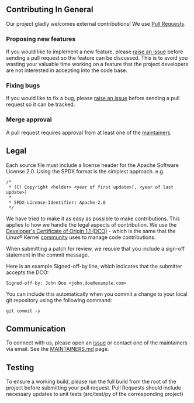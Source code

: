 ## Contributing In General
Our project gladly welcomes external contributions!  We use [Pull Requests](https://github.com/LinuxForHealth/lib-kafka/pulls).

### Proposing new features

If you would like to implement a new feature, please [raise an issue](https://github.com/LinuxForHealth/lib-kafka/issues)
before sending a pull request so the feature can be discussed. This is to avoid
you wasting your valuable time working on a feature that the project developers
are not interested in accepting into the code base.

### Fixing bugs

If you would like to fix a bug, please [raise an issue](https://github.com/LinuxForHealth/lib-kafka/issues) before sending a
pull request so it can be tracked.

### Merge approval

A pull request requires approval from at least one of the [maintainers](MAINTAINERS.md).

## Legal

Each source file must include a license header for the Apache
Software License 2.0. Using the SPDX format is the simplest approach.
e.g.

```
/*
 * (C) Copyright <holder> <year of first update>[, <year of last update>]
 *
 * SPDX-License-Identifier: Apache-2.0
 */
```

We have tried to make it as easy as possible to make contributions. This
applies to how we handle the legal aspects of contribution. We use the [Developer's Certificate of Origin 1.1 (DCO)](https://github.com/hyperledger/fabric/blob/master/docs/source/DCO1.1.txt) - which is the same that the Linux® Kernel [community](https://elinux.org/Developer_Certificate_Of_Origin)
uses to manage code contributions.

When submitting a patch for review, we require that you include a sign-off statement in the commit message.

Here is an example Signed-off-by line, which indicates that the
submitter accepts the DCO:

```
Signed-off-by: John Doe <john.doe@example.com>
```

You can include this automatically when you commit a change to your
local git repository using the following command:

```
git commit -s
```

## Communication
To connect with us, please open an [issue](https://github.com/LinuxForHealth/lib-kafka/issues) or contact one of the maintainers via email. 
See the [MAINTAINERS.md](MAINTAINERS.md) page.

## Testing
To ensure a working build, please run the full build from the root of the project before submitting your pull request.
Pull Requests should include necessary updates to unit tests (src/test/py of the corresponding project)
